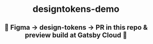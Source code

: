 <h1 align="center">
  designtokens-demo
</h1>

<h2 align="center">
  🚀 Figma -> design-tokens -> PR in this repo & preview build at Gatsby Cloud 🚀
</h2>

